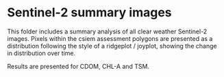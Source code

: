 # Sentinel-2 summary images

This folder includes a summary analysis of all clear weather Sentinel-2 images. Pixels within the csiem assessment polygons are presented as a distribution following the style of a ridgeplot / joyplot, showing the change in distribution over time.

Results are presented for CDOM, CHL-A and TSM.